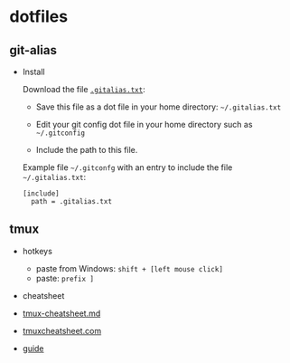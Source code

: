 # dotfiles

## git-alias

 - Install

   Download the file [`.gitalias.txt`](.gitalias.txt):

     * Save this file as a dot file in your home directory: `~/.gitalias.txt`

     * Edit your git config dot file in your home directory such as  `~/.gitconfig`

     * Include the path to this file.

   Example file `~/.gitconfg` with an entry to include the file `~/.gitalias.txt`:

   ```gitalias
   [include]
     path = .gitalias.txt
   ```

## tmux

 - hotkeys
   - paste from Windows: `shift + [left mouse click]`
   - paste: `prefix ]`
 
 - cheatsheet
  - [tmux-cheatsheet.md](tmux-cheatsheet.md)
  - [tmuxcheatsheet.com](https://tmuxcheatsheet.com)
  
 - [guide](https://hackernoon.com/a-gentle-introduction-to-tmux-8d784c404340)
 
 
 
